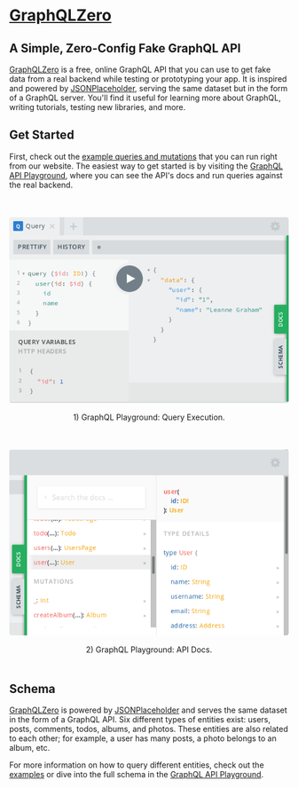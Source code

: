 # [GraphQLZero](https://graphqlzero.almansi.me)

## A Simple, Zero-Config Fake GraphQL API

[GraphQLZero](https://graphqlzero.almansi.me) is a free, online GraphQL API that you can use to get fake data from a real backend while testing or prototyping your app. It is inspired and powered by [JSONPlaceholder](https://jsonplaceholder.typicode.com/), serving the same dataset but in the form of a GraphQL server. You'll find it useful for learning more about GraphQL, writing tutorials, testing new libraries, and more.

## Get Started

First, check out the [example queries and mutations](https://graphqlzero.almansi.me/#examples) that you can run right from our website. The easiest way to get started is by visiting the [GraphQL API Playground](https://graphqlzero.almansi.me/api), where you can see the API's docs and run queries against the real backend.

<div style="text-align: center; margin: 50px 0;">
  <img src="gqlz-web/static/img/playground-1.png" alt="GraphQL Playground: Query Execution" style="border-radius: 0.3em;"/>
  <p>1) GraphQL Playground: Query Execution.</p>
</div>

<div style="text-align: center; margin: 50px 0;">
  <img src="gqlz-web/static/img/playground-2.png" alt="GraphQL Playground: API Docs" style="border-radius: 0.3em;"/>
  <p>2) GraphQL Playground: API Docs.</p>
</div>

## Schema

[GraphQLZero](https://graphqlzero.almansi.me) is powered by [JSONPlaceholder](https://jsonplaceholder.typicode.com/) and serves the same dataset in the form of a GraphQL API. Six different types of entities exist: users, posts, comments, todos, albums, and photos. These entities are also related to each other; for example, a user has many posts, a photo belongs to an album, etc.

For more information on how to query different entities, check out the [examples](https://graphqlzero.almansi.me/#examples) or dive into the full schema in the [GraphQL API Playground](https://graphqlzero.almansi.me/api).
